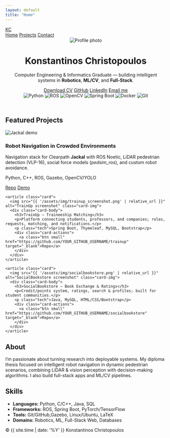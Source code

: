 ```yaml
---
layout: default
title: "Home"
---
```


<!-- Custom CSS -->
<link rel="stylesheet" href="{{ '/assets/css/style.css' | relative_url }}">

<!-- Top Navigation -->
<nav class="navbar">
  <div class="nav-inner">
    <a class="brand" href="{{ '/' | relative_url }}">KC</a>
    <div class="links">
      <a href="{{ '/' | relative_url }}">Home</a>
      <a href="{{ '/projects' | relative_url }}">Projects</a>
      <a href="{{ '/contact' | relative_url }}">Contact</a>
    </div>
  </div>
</nav>

<!-- Hero -->
<header class="hero">
  <img src="{{ '/assets/img/profile.jpg' | relative_url }}" alt="Profile photo" class="avatar">
  <h1>Konstantinos Christopoulos</h1>
  <p class="tagline">Computer Engineering & Informatics Graduate — building intelligent systems in <strong>Robotics</strong>, <strong>ML/CV</strong>, and <strong>Full-Stack</strong>.</p>
  <div class="cta">
    <a class="btn primary" href="{{ '/assets/CV_Konstantinos_Christopoulos.pdf' | relative_url }}" target="_blank">Download CV</a>
    <a class="btn" href="https://github.com/KonstantinosC7" target="_blank">GitHub</a>
    <a class="btn" href="https://www.linkedin.com/in/konstantinos-christopoulos-9365b3256" target="_blank">LinkedIn</a>
    <a class="btn ghost" href="mailto:christopoulosk218@gmail.com">Email me</a>
  </div>

  <div class="badges">
    <img alt="Python" src="https://img.shields.io/badge/Python-3776AB?logo=python&logoColor=white">
    <img alt="ROS" src="https://img.shields.io/badge/ROS-22314E?logo=ros&logoColor=white">
    <img alt="OpenCV" src="https://img.shields.io/badge/OpenCV-5C3EE8?logo=opencv&logoColor=white">
    <img alt="Spring Boot" src="https://img.shields.io/badge/Spring%20Boot-6DB33F?logo=springboot&logoColor=white">
    <img alt="Docker" src="https://img.shields.io/badge/Docker-2496ED?logo=docker&logoColor=white">
    <img alt="Git" src="https://img.shields.io/badge/Git-F05032?logo=git&logoColor=white">
  </div>
</header>

<!-- Featured Projects -->
<section class="section">
  <h2>Featured Projects</h2>

  <div class="cards">
    <article class="card">
      <img src="{{ '/assets/img/jackal_demo.jpg' | relative_url }}" alt="Jackal demo" class="card-img">
      <div class="card-body">
        <h3>Robot Navigation in Crowded Environments</h3>
        <p>Navigation stack for Clearpath <strong>Jackal</strong> with ROS Noetic, LiDAR pedestrian detection (VLP-16), social force models (<em>pedsim_ros</em>), and custom robot avoidance.</p>
        <p class="tech">Python, C++, ROS, Gazebo, OpenCV/YOLO</p>
        <div class="card-actions">
          <a class="btn small" href="https://github.com/YOUR_GITHUB_USERNAME/robot-navigation" target="_blank">Repo</a>
          <a class="btn small ghost" href="https://YOUR_DEMO_LINK" target="_blank">Demo</a>
        </div>
      </div>
    </article>

    <article class="card">
      <img src="{{ '/assets/img/trainup_screenshot.png' | relative_url }}" alt="TrainUp screenshot" class="card-img">
      <div class="card-body">
        <h3>TrainUp — Traineeship Matching</h3>
        <p>Platform connecting students, professors, and companies; roles, requests, matching, and notifications.</p>
        <p class="tech">Spring Boot, Thymeleaf, MySQL, Bootstrap</p>
        <div class="card-actions">
          <a class="btn small" href="https://github.com/YOUR_GITHUB_USERNAME/trainup" target="_blank">Repo</a>
        </div>
      </div>
    </article>

    <article class="card">
      <img src="{{ '/assets/img/socialbookstore.png' | relative_url }}" alt="SocialBookstore screenshot" class="card-img">
      <div class="card-body">
        <h3>SocialBookstore — Book Exchange & Ratings</h3>
        <p>Credit/points system, ratings, search & profiles; built for student communities.</p>
        <p class="tech">Java, MySQL, HTML/CSS/Bootstrap</p>
        <div class="card-actions">
          <a class="btn small" href="https://github.com/YOUR_GITHUB_USERNAME/socialbookstore" target="_blank">Repo</a>
        </div>
      </div>
    </article>
  </div>
</section>

<!-- About -->
<section class="section">
  <h2>About</h2>
  <p>
    I’m passionate about turning research into deployable systems. My diploma thesis focused on intelligent robot navigation in dynamic pedestrian scenarios,
    combining LiDAR & vision perception with decision-making algorithms. I also build full-stack apps and ML/CV pipelines.
  </p>
</section>

<!-- Skills -->
<section class="section">
  <h2>Skills</h2>
  <ul class="skills">
    <li><strong>Languages:</strong> Python, C/C++, Java, SQL</li>
    <li><strong>Frameworks:</strong> ROS, Spring Boot, PyTorch/TensorFlow</li>
    <li><strong>Tools:</strong> Git/GitHub,Gazebo, Linux/Ubuntu, LaTeX</li>
    <li><strong>Domains:</strong> Robotics, ML, Full-Stack Web, Databases</li>
  </ul>
</section>

<!-- Footer -->
<footer class="footer">
  <span>© {{ site.time | date: '%Y' }} Konstantinos Christopoulos</span>
</footer>
